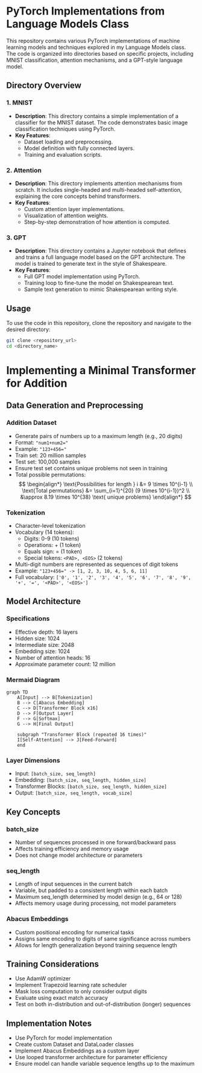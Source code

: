 # PyTorch Implementations from Language Models Class

This repository contains various PyTorch implementations of machine learning models and techniques explored in my Language Models class. The code is organized into directories based on specific projects, including MNIST classification, attention mechanisms, and a GPT-style language model.

## Directory Overview

### 1. **MNIST**
- **Description**: This directory contains a simple implementation of a classifier for the MNIST dataset. The code demonstrates basic image classification techniques using PyTorch.
- **Key Features**:
  - Dataset loading and preprocessing.
  - Model definition with fully connected layers.
  - Training and evaluation scripts.

### 2. **Attention**
- **Description**: This directory implements attention mechanisms from scratch. It includes single-headed and multi-headed self-attention, explaining the core concepts behind transformers.
- **Key Features**:
  - Custom attention layer implementations.
  - Visualization of attention weights.
  - Step-by-step demonstration of how attention is computed.

### 3. **GPT**
- **Description**: This directory contains a Jupyter notebook that defines and trains a full language model based on the GPT architecture. The model is trained to generate text in the style of Shakespeare.
- **Key Features**:
  - Full GPT model implementation using PyTorch.
  - Training loop to fine-tune the model on Shakespearean text.
  - Sample text generation to mimic Shakespearean writing style.

## Usage

To use the code in this repository, clone the repository and navigate to the desired directory:

```bash
git clone <repository_url>
cd <directory_name>
```

# Implementing a Minimal Transformer for Addition

## Data Generation and Preprocessing

### Addition Dataset
- Generate pairs of numbers up to a maximum length (e.g., 20 digits)
- Format: `"num1+num2="`
- Example: `"123+456="`
- Train set: 20 million samples
- Test set: 100,000 samples
- Ensure test set contains unique problems not seen in training
- Total possible permutations:
$$
\begin{align*}
\text{Possibilities for length } i &= 9 \times 10^{i-1} \\
\text{Total permutations} &= \sum_{i=1}^{20} (9 \times 10^{i-1})^2 \\
&\approx 8.19 \times 10^{38} \text{ unique problems}
\end{align*}
$$

### Tokenization
- Character-level tokenization
- Vocabulary (14 tokens):
  - Digits: 0-9 (10 tokens)
  - Operations: + (1 token)
  - Equals sign: = (1 token)
  - Special tokens: `<PAD>, <EOS>` (2 tokens)
- Multi-digit numbers are represented as sequences of digit tokens
- Example: `"123+456=" -> [1, 2, 3, 10, 4, 5, 6, 11]`
- Full vocabulary: `['0', '1', '2', '3', '4', '5', '6', '7', '8', '9', '+', '=', '<PAD>', '<EOS>']`

## Model Architecture

### Specifications
- Effective depth: 16 layers
- Hidden size: 1024
- Intermediate size: 2048
- Embedding size: 1024
- Number of attention heads: 16
- Approximate parameter count: 12 million

### Mermaid Diagram
```mermaid
graph TD
    A[Input] --> B[Tokenization]
    B --> C[Abacus Embedding]
    C --> D[Transformer Block x16]
    D --> F[Output Layer]
    F --> G[Softmax]
    G --> H[Final Output]

    subgraph "Transformer Block (repeated 16 times)"
    I[Self-Attention] --> J[Feed-Forward]
    end
```
### Layer Dimensions
- Input: `[batch_size, seq_length]`
- Embedding: `[batch_size, seq_length, hidden_size]`
- Transformer Blocks: `[batch_size, seq_length, hidden_size]`
- Output: `[batch_size, seq_length, vocab_size]`

## Key Concepts

### batch_size
- Number of sequences processed in one forward/backward pass
- Affects training efficiency and memory usage
- Does not change model architecture or parameters

### seq_length
- Length of input sequences in the current batch
- Variable, but padded to a consistent length within each batch
- Maximum seq_length determined by model design (e.g., 64 or 128)
- Affects memory usage during processing, not model parameters

### Abacus Embeddings
- Custom positional encoding for numerical tasks
- Assigns same encoding to digits of same significance across numbers
- Allows for length generalization beyond training sequence length

## Training Considerations
- Use AdamW optimizer
- Implement Trapezoid learning rate scheduler
- Mask loss computation to only consider output digits
- Evaluate using exact match accuracy
- Test on both in-distribution and out-of-distribution (longer) sequences

## Implementation Notes
- Use PyTorch for model implementation
- Create custom Dataset and DataLoader classes
- Implement Abacus Embeddings as a custom layer
- Use looped transformer architecture for parameter efficiency
- Ensure model can handle variable sequence lengths up to the maximum


